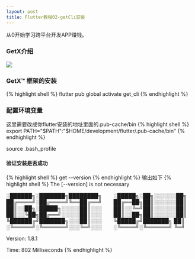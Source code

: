 ```yaml
---
layout: post
title: Flutter教程02-getCli安装
---
```

从0开始学习跨平台开发APP赚钱。

### GetX介绍
![](https://quangelab.com/images/getx.jpg)


###  GetX™ 框架的安装
{% highlight shell %}
flutter pub global activate get_cli
{% endhighlight %}

###  配置环境变量
这里需要改成你flutter安装的地址里面的.pub-cache/bin
{% highlight shell %}
export PATH="$PATH":"$HOME/development/flutter/.pub-cache/bin"
{% endhighlight %}

source .bash_profile

#### 验证安装是否成功

{% highlight shell %}
get --version
{% endhighlight %}
输出如下
{% highlight shell %}
The [--version] is not necessary

░██████╗░███████╗████████╗   ░█████╗░██╗░░░░░░██╗
██╔════╝░██╔════╝╚══██╔══╝   ██╔══██╗██║░░░░░░██║
██║░░██╗░█████╗░░░░░██║░░░   ██║░░╚═╝██║░░░░░░██║
██║░░╚██╗██╔══╝░░░░░██║░░░   ██║░░██╗██║░░░░░░██║
╚██████╔╝███████╗░░░██║░░░   ╚█████╔╝███████╗ ██║
░╚═════╝░╚══════╝░░░╚═╝░░░   ░╚════╝░╚══════╝ ╚═╝

Version: 1.8.1

Time: 802 Milliseconds
{% endhighlight %}
